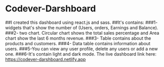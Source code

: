 # Codever-Darshboard
##I created this dashboard using react.js and sass.
##It's contains: 
###1- widgets that's show the number of (Users, orders, Earnings and Balance).
###2- two chart. Circular chart shows the total sales percentage and Area chart show the last 6 months revenue.
###3- Table contains about the products and customers.
###4- Data table contains information about users.
###5-You can view any user profile, delete any users or add a new one.
###6-It's contain light and dark mode.
The live dashboard link here: https://codever-darshboard.netlify.app
